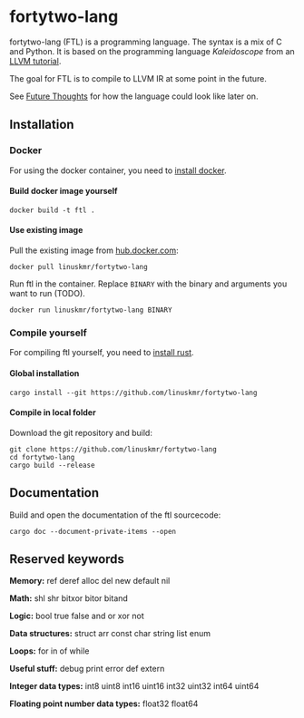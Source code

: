 # fortytwo-lang

fortytwo-lang (FTL) is a programming language. The syntax is a mix of C and Python.
It is based on the programming language _Kaleidoscope_ from an
[LLVM tutorial](https://llvm.org/docs/tutorial/MyFirstLanguageFrontend/index.html).

The goal for FTL is to compile to LLVM IR at some point in the future.

See [Future Thoughts](docs/future_thoughts.md) for how the language could look like later on.

## Installation

### Docker

For using the docker container, you need to [install docker](https://docs.docker.com/get-docker/).

#### Build docker image yourself

```
docker build -t ftl .
```

#### Use existing image

Pull the existing image from [hub.docker.com](https://hub.docker.com):

```
docker pull linuskmr/fortytwo-lang
```

Run ftl in the container. Replace `BINARY` with the binary and arguments you want to run (TODO).

```
docker run linuskmr/fortytwo-lang BINARY
```

### Compile yourself

For compiling ftl yourself, you need to [install rust](https://www.rust-lang.org/tools/install).

#### Global installation

```
cargo install --git https://github.com/linuskmr/fortytwo-lang
```

#### Compile in local folder

Download the git repository and build:

```
git clone https://github.com/linuskmr/fortytwo-lang
cd fortytwo-lang
cargo build --release
```

## Documentation

Build and open the documentation of the ftl sourcecode:

```
cargo doc --document-private-items --open
```

## Reserved keywords

**Memory:**
ref
deref
alloc
del
new
default
nil

**Math:**
shl
shr
bitxor
bitor
bitand

**Logic:**
bool
true
false
and
or
xor
not

**Data structures:**
struct
arr
const
char
string
list
enum

**Loops:**
for
in
of
while

**Useful stuff:**
debug
print
error
def
extern

**Integer data types:**
int8
uint8
int16
uint16
int32
uint32
int64
uint64

**Floating point number data types:**
float32
float64
